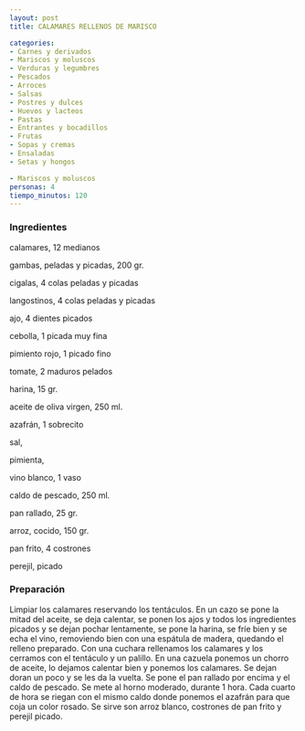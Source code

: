 ```yaml
---
layout: post
title: CALAMARES RELLENOS DE MARISCO

categories:
- Carnes y derivados
- Mariscos y moluscos
- Verduras y legumbres
- Pescados
- Arroces
- Salsas
- Postres y dulces
- Huevos y lacteos
- Pastas
- Entrantes y bocadillos
- Frutas
- Sopas y cremas
- Ensaladas
- Setas y hongos

- Mariscos y moluscos
personas: 4 
tiempo_minutos: 120 
---
```

<h3>Ingredientes</h3>
calamares, 12 medianos

gambas, peladas y picadas, 200 gr.

cigalas, 4 colas peladas y picadas

langostinos, 4 colas peladas y picadas

ajo, 4 dientes picados

cebolla, 1 picada muy fina

pimiento rojo, 1 picado fino

tomate, 2 maduros pelados

harina, 15 gr.

aceite de oliva virgen, 250 ml.

azafrán, 1 sobrecito

sal,

pimienta,

vino blanco, 1 vaso

caldo de pescado, 250 ml.

pan rallado, 25 gr.

arroz, cocido, 150 gr.

pan frito, 4 costrones

perejil, picado

<h3>Preparación</h3>
Limpiar los calamares reservando los tentáculos. En un cazo se pone la mitad del aceite, se deja calentar, se ponen los ajos y todos los ingredientes picados y se dejan pochar lentamente, se pone la harina, se fríe bien y se echa el vino, removiendo bien con una espátula de madera, quedando el relleno preparado. Con una cuchara rellenamos los calamares y los cerramos con el tentáculo y un palillo. En una cazuela ponemos un chorro de aceite, lo dejamos calentar bien y ponemos los calamares. Se dejan doran un poco y se les da la vuelta. Se pone el pan rallado por encima y el caldo de pescado. Se mete al horno moderado, durante 1 hora. Cada cuarto de hora se riegan con el mismo caldo donde ponemos el azafrán para que coja un color rosado. Se sirve son arroz blanco, costrones de pan frito y perejil picado.

